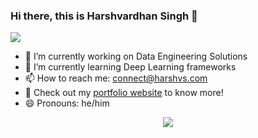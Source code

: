 ### Hi there, this is Harshvardhan Singh 👋

![](https://komarev.com/ghpvc/?username=harshvs99)

<!--
**harshvs99/harshvs99** is a ✨ _special_ ✨ repository because its `README.md` (this file) appears on your GitHub profile.

Here are some ideas to get you started:

- 🔭 I’m currently working on ...
- 🌱 I’m currently learning ...
- 👯 I’m looking to collaborate on ...
- 🤔 I’m looking for help with ...
- 💬 Ask me about ...
- 📫 How to reach me: 
- 😄 Pronouns: he/him
- ⚡ Fun fact: ...
-->
- 🔭 I’m currently working on Data Engineering Solutions
- 🌱 I’m currently learning Deep Learning frameworks
- 📫 How to reach me: [connect@harshvs.com](mailto:connect@harshvs.in)
- 📧 Check out my [portfolio website](https://harshvardhan-singh.web.app) to know more!
- 😄 Pronouns: he/him

<p align="center"><img align="center" src="https://github-readme-stats.vercel.app/api?username=harshvs99&show_icons=true&theme=dracula" /></p>
